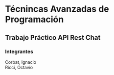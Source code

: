 # Técnincas Avanzadas de Programación
## Trabajo Práctico API Rest Chat

### Integrantes
Corbat, Ignacio  
Ricci, Octavio
